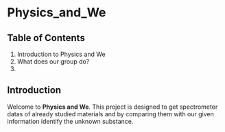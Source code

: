# Physics_and_We

## Table of Contents
1. Introduction to Physics and We
2. What does our group do?
3. 



## Introduction
Welcome to **Physics and We**. This project is designed to get spectrometer datas of already studied materials and by comparing them with our given information identify the unknown substance.

